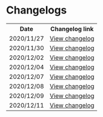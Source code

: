 # Changelogs

<table>
    <tr>
        <th>Date</th>
        <th>Changelog link</th>
    </tr>
      <tr>
          <td>2020/11/27</td>
          <td><a href="logs/20201127.html">View changelog</a></td>
      </tr>
    <tr>
        <td>2020/11/30</td>
        <td><a href="logs/20201130.html">View changelog</a></td>
    </tr>
    <tr>
        <td>2020/12/02</td>
        <td><a href="logs/20201202.html">View changelog</a></td>
    </tr>
    <tr>
        <td>2020/12/04</td>
        <td><a href="logs/20201204.html">View changelog</a></td>
    </tr>
    <tr>
        <td>2020/12/07</td>
        <td><a href="logs/20201207.html">View changelog</a></td>
    </tr>
    <tr>
        <td>2020/12/08</td>
        <td><a href="logs/20201208.html">View changelog</a></td>
    </tr>
    <tr>
        <td>2020/12/09</td>
        <td><a href="logs/20201209.html">View changelog</a></td>
    </tr>
    <tr>
        <td>2020/12/11</td>
        <td><a href="logs/20201211.html">View changelog</a></td>
    </tr>
</table>
